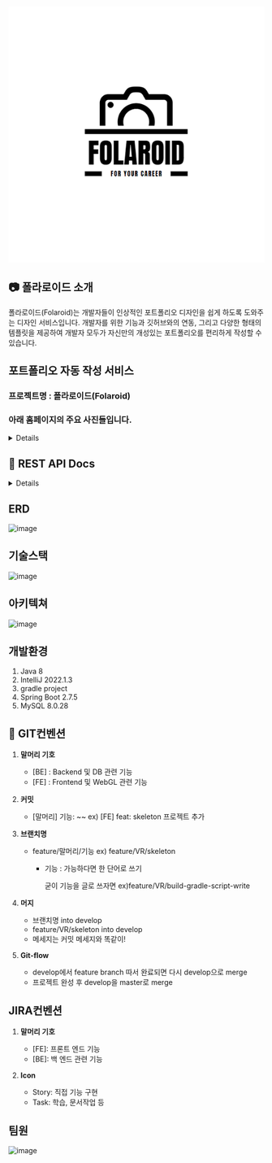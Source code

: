 ![Logo](README.assets/Logo.png)

## :camera: 폴라로이드 소개

폴라로이드(Folaroid)는 개발자들이 인상적인 포트폴리오 디자인을 쉽게 하도록 도와주는 디자인 서비스입니다. 개발자를 위한 기능과 깃허브와의 연동, 그리고 다양한 형태의 템플릿을 제공하여 개발자 모두가 자신만의 개성있는 포트폴리오를 편리하게 작성할 수 있습니다.

## 포트폴리오 자동 작성 서비스

### 프로젝트명 : 폴라로이드(Folaroid)

### 아래 홈페이지의 주요 사진들입니다.

<details>

### 메인 페이지 화면

![image](https://user-images.githubusercontent.com/116571873/230622591-3a16395c-02a3-4019-8ccc-9f9cb340b7bb.png)

- 로그인 버튼을 누르면 GITHUB 아이디로 로그인을 진행합니다.

### 마이페이지 화면

![image](https://user-images.githubusercontent.com/116571873/230622520-5433fdfb-f235-45e1-8154-f89ccac97477.png)

- 로그인 후 마이페이지를 클릭하면 나오는 화면입니다.
- 내 프로필에 연필 모양을 누르면 자기소개 정보를 입력할 수가 있습니다.

### 자기소개 화면

![image](https://user-images.githubusercontent.com/116571873/230623293-7cb5db93-6cdc-46c6-93e9-f391bf8acd1c.png)

- 자기소개 사항과 추가사항을들 입력할 수가 있습니다.

#### 자기소개 화면 - 개인정보 입력 화면

![image](https://user-images.githubusercontent.com/116571873/230623627-327f5777-ecbb-437d-a46e-2023d8cbd1ef.png)

- 개인정보를 입력하고 저장 버튼을 누르면 저장됩니다.

#### 자기소개 화면 - 개인정보가 입력된 화면

![image](https://user-images.githubusercontent.com/116571873/230623774-43b8a62c-f4ba-46f9-b456-4e394069ad47.png)

- 개인정보를 입력하고 프로필 사진을 넣은 개인정보 화면입니다.

#### 자기소개 화면 - 추가사항 입력 화면

![image](https://user-images.githubusercontent.com/116571873/230629656-96af264f-2845-448c-a04e-863269d66423.png)

- 개인정보를 추가사항을 입력하는 화면입니다.

### 자기소개 입력 후 마이페이지 화면

![image](https://user-images.githubusercontent.com/116571873/230634759-00b4ad0d-8c9e-4caa-9d9f-72ffd6411c64.png)

- 포트폴리오를 만들기 위해 포트폴리오 만들기를 클릭합니다.

### 포트폴리오 화면

![image](https://user-images.githubusercontent.com/116571873/230639422-455521e1-07cd-49e1-85fd-9939dcfd51ec.png)

- 포트폴리오 만들기 화면으로 들어오면 자기소개 입력한 내역들이 있습니다.
- 포트폴리오에 들어갈 프로젝트를 만들기 위해 프로젝트를 클릭합니다.

### 프로젝트 생성 화면

![image](https://user-images.githubusercontent.com/116571873/230639741-319aa426-6ab6-4705-9782-5e9b48f4179b.png)

- ( + ) 박스를 클릭하여 프로젝트 생성에 들어갑니다.

### 프로젝트 선택 화면

![image](https://user-images.githubusercontent.com/116571873/230644076-4dae5c52-31df-4853-ab9d-f5b430887350.png)


- 프로젝트 선택 화면에서 포트폴리오에 사용할 프로젝트를 선택하고 확인을 누른다

### 프로젝트 제작 화면

![image](https://user-images.githubusercontent.com/116571873/230644168-dc98bbb5-3a5d-4806-b248-d2a128df6829.png)

- 프로젝트를 Add page를 눌러 빈 화면을 출력하고 프로젝트를 꾸밀 수 있습니다.

- 대표사진을 선택할 수 있고 프로젝트 명과 프로젝트 설명을 작성할 수 있습니다.

#### 프로젝트 제작 화면 - 텍스트

![image](https://user-images.githubusercontent.com/116571873/230644302-ab80ffb7-1e46-4c42-b1d3-69a88084d8e4.png)

- 리드미에서 가져온 텍스트들을 클립보드에 복사하여 넣을 수 있습니다.

#### 프로젝트 제작 화면 - 이미지

![image](https://user-images.githubusercontent.com/116571873/230644385-29b8d530-5083-45df-b1f2-361eb57c9a97.png)

- 리드미에서 가져온 이미지들을 선택하여 화면에 넣을 수 있습니다.

- 프로젝트가 완성되면 Save&Exit를 클릭하여 저장 후 포트폴리오 메인 화면으로 나갈 수 있습니다.

### 포트폴리오 화면

![image](https://user-images.githubusercontent.com/116571873/230644821-585cea48-348d-42a5-94db-ad164287b27f.png)

- 포트폴리오 화면으로 나오면 프로젝트가 제작된 것을 확인할 수가 있습니다.

- 템플릿을 클릭하여 템플릿을 선택할 수 있는 화면으로 넘어갑니다.

### 템플릿 선택 화면

![image](https://user-images.githubusercontent.com/116571873/230654020-9c28b69d-5e2c-4535-aa07-08484abe7462.png)

- 다양한 템플릿 중 원하는 템플릿을 선택하여 저장 버튼을 누릅니다.

### 포트폴리오 화면

![image](https://user-images.githubusercontent.com/116571873/230654154-3fea79a6-09b1-44ee-99db-4a0ac1756df0.png)

- 포트폴리오 화면으로 제작한 프로젝트들을 확인할 수 있습니다.

### 프로젝트 상세 화면

![image](https://user-images.githubusercontent.com/116571873/230654235-fa72dc82-cf3f-4c91-b0be-8ab29b77b264.png)

- 프로젝트를 클릭하면 작성한 프로젝트를 확인할 수가 있습니다.



</details>


## :pencil: REST API Docs

<details>

| Description | URL (endpoints) |  Method | Body | Payload | 상태 | ps |
| :---------: | :-------------: |  :----: | :--: | :-----: | :--: | :-: |
| 마이페이지 - 필수 정보  | /mypqge/default | GET | user_no     | user_name 값이 있을 때<br />{<br />user_name,<br />user_birth,<br />user_email,<br />user_github_id,<br />user_phone,<br />intro_stack:[{<br />hash_no,<br />hash_name<br />}]<br />}<br />없을 때 {각 요소를 null로} | | user_name이 빈 값인지 아닌지 판단하여 "최초 정보를 작성해주세요" 문구를 보여줄지 아닐지 결정 |
| 마이페이지 - 포트폴리오 정보 | /mypage/portfolios | GET | user_no | { portfolio: [{ <br />pf_no,<br />updated_at<br />}]<br />}| | |
| 마이페이지 - 유저 개인정보 생성 | /mypage/personal-data | POST | user_no | intro_no | | 회원 가입 때 개인정보 테이블의 기본키 생성을 위해 요청 |
| 마이페이지 - 유저 개인정보 업데이트 | /mypage/personal-data | PUT | {<br />user_no,<br />image_location,<br />personal_data_name,<br />personal_data_birth,<br />personal_data_email,<br />personal_data_phone,<br />intro_stack:<br />  [{stack_level,<br />  stack_content,<br />  hash_no}],<br />intro_language:<br />  [{language_name,<br />  language_testname,<br />  language_point,<br />  language_date}],<br />intro_archiving:<br />  [{archiving_name,<br />  archiving_link}],<br />intro_certification:<br />  [{certification_date,<br />  certification_name,<br />  certification_career,<br />  certification_detail,<br />  certification_id}],<br />intro_awards:<br />  [{awards_name,<br />  awards_date,<br />  awards_issuer,<br />  awards_detail}],<br />intro_activity:<br />  [{activity_name,<br />  activity_date,<br />  activity_url,<br />  activity_detail}],<br />intro_career:<br />  [{career_com_name,<br />  career_job,<br />  career_date,<br />  career_result,<br />  career_detail}],<br />} | intro_no | | 이름, 생년월일, 이메일, github 저장소 주소, 기술 스택 정보는 필수정보. 입력하지 않으면 업데이트 안됨.<br /><br />각각 list형식으로 입력되는 객체들은 기존에 pk가 부여된 객체라면 pk를 포함하고 pk가 없다면 새롭게 생서하는 객체임. 따라서 DB에서 아래와 같은 절차를 밟음.<br /><br />DB에서 조회된 pk가 보낸 객체에서는 없다면 삭제. 보내는 객체에 pk를 포함한 데이터가 있고 DB에도 해당 pk가 있다면 수정, pk가 없고 데이터만 있다면 새롭게 생성 |
| 마이페이지 - 자기소개 페이지에서 유저 개인정보 불러오기 | /mypage/personal-data | GET | user_no | {<br />image_location,<br />personal_data_name,<br />personal_data_birth,<br />personal_data_email,<br />personal_data_phone,<br />intro_stack:<br />  [{stack_level,<br />  stack_content,<br />  hash_no}],<br />intro_language:<br />  [{language_name,<br />  language_testname,<br />  language_point,<br />  language_date}],<br />intro_archiving:<br />  [{archiving_name,<br />  archiving_link}],<br />intro_certification:<br />  [{certification_date,<br />  certification_name,<br />  certification_career,<br />  certification_detail,<br />  certification_id}],<br />intro_awards:<br />  [{awards_name,<br />  awards_date,<br />  awards_issuer,<br />  awards_detail}],<br />intro_activity:<br />  [{activity_name,<br />  activity_date,<br />  activity_url,<br />  activity_detail}],<br />intro_career:<br />  [{career_com_name,<br />  career_job,<br />  career_date,<br />  career_result,<br />  career_detail}],<br />} | | |
| 포트폴리오 제작 |              | POST | user_no,<br />pf_privacy,<br />image | pf_no | | 포트폴리오 제작에서는 각각의 상호작용을 할 때마다 각각 서버에 요청. <br /> <br /> 포트폴리오 제작할 때 portfolio_templates_no는 default 값으로 설정할 것
| 포트폴리오의 프로젝트 제목, 부제목 수정 | /portfolio/:pf-no/pjt/:pjt_no | PATCH | pjt_title,<br />pjt_subtitle | pjt_no | | |
| 포트폴리오 템플릿 수정 | /portfolio/:pf-no | PATCH | portfolio_templates_no | pf_no | | |
| 제작 첫페이지 | | GET | pf_no | return {<br />pjt_no,<br />pjt_name,<br />pjt_subtitle,<br />pjt_url,<br />pjt_githuburl,<br />pjt_star<br />} | |
| 제작 첫페이지 - 템플릿 변경 | | PUT | pf_no,<br />ap_templates_no | pf_no | |
| 제작 첫페이지 - 프로젝트 생성 | | POST | pjt_githuburl | pjt_no | | |
| 프로젝트 생성 - 공개 레포지토리 검색 | | GET | user_githubid | pjt_githuburl | | |
| 자기소개 | | POST | {<br />pf_no,<br />intro_content,<br />intro_image:<br />[{image_location}],<br />personaldata_name,<br />personaldata_birth,<br />personaldata_email,<br />personaldata_phone,<br />intro_stack:<br />  [{stack_level,<br />  stack_content,<br />  hash_no}],<br />intro_language:<br />  [{language_name,<br />  language_testname,<br />  language_point,<br />  language_date}],<br />intro_archiving:<br />  [{archiving_name,<br />  archiving_link}],<br />intro_certification:<br />  [{certification_date,<br />  certification_name,<br />  certification_career,<br />  certification_detail,<br />  certification_id}],<br />intro_awards:<br />  [{awards_name,<br />  awards_date,<br />  awards_issuer,<br />  awards_detail}],<br />intro_activity:<br />  [{activity_name,<br />  activity_date,<br />  activity_url,<br />  activity_detail}],<br />intro_career:<br />  [{career_com_name,<br />  career_job,<br />  career_date,<br />  career_result,<br />  career_detail}],<br />} | intro_no | | |
| 자기소개 | | GET | intro_no | {<br />pf_no,<br />intro_content,<br />intro_image:<br />  [{image_no,<br />  image_location}],<br />personaldata_name,<br />personaldata_birth,<br />personaldata_email,<br />personaldata_phone,<br />intro_stack:<br />  [{intro_stack_no,<br />stack_level,<br />  stack_content,<br />  hash_no}],<br />intro_language:<br />  [{intro_language_no,<br />  language_name,<br /> language_testname,<br />  language_point,<br />  language_date}],<br />intro_archiving:<br />  [{intro_archiving_no,<br />  archiving_name,<br />  archiving_link}],<br />intro_certification:<br />  [{intro_certification_no,<br />  certification_date,<br />  certification_name,<br />  certification_career,<br />  certification_detail,<br />  certification_id}],<br />intro_awards:<br />  [{intro_awards_no,<br />  awards_name,<br />  awards_date,<br />  awards_issuer,<br />  awards_detail}],<br />intro_activity:<br />  [{intro_activity_no,<br />  activity_name,<br />  activity_date,<br />  activity_url,<br />  activity_detail}],<br />intro_career:<br />  [{intro_career_no,<br />  career_com_name,<br />  career_job,<br />  career_date,<br />  career_result,<br />  career_detail}],<br />} | |
| 자기소개 | | PUT | {<br />pf_no,<br />intro_content,<br />intro_image:<br /> [{image_no,<br /> image_location}],<br />personaldata_name,<br />personaldata_birth,<br />personaldata_email,<br />personaldata_phone,<br />intro_stack:<br />  [{intro_stack_no,<br /> stack_level,<br /> stack_content,<br />  hash_no}],<br />intro_language:<br /> [{intro_language_no,<br /> language_name,<br /> language_testname,<br />language_point,<br /> language_date}],<br />intro_archiving:<br /> [{intro_archiving_no,<br /> archiving_name,<br /> archiving_link}],<br />intro_certification:<br /> [{intro_certification_no,<br /> certification_date,<br /> certification_name,<br /> certification_career,<br />  certification_detail,<br /> certification_id}],<br />intro_awards:<br /> [{intro_awards_no,<br /> awards_name,<br /> awards_date,<br /> awards_issuer,<br />  awards_detail}],<br />intro_activity:<br />  [{intro_activity_no,<br /> activity_name,<br /> activity_date,<br />  activity_url,<br />  activity_detail}],<br />intro_career:<br /> [{intro_career_no,<br /> career_com_name,<br /> career_job,<br />  career_date,<br /> career_result,<br />  career_detail}],<br />} | intro_no | | |
| 프로젝트 | | POST | | pjt_no | | |
| 프로젝트 | | GET | pjt_no | | | |
| 프로젝트 | | PUT | | pjt_no | | |
| 프로젝트 | | DELETE | pjt_no | {<br />ture/false<br />} | | |

</details>


## ERD
![image](https://github.com/LeeChangHyun48/Folaroid/assets/116571873/7dfded53-b44a-49ed-8d25-cb7a91503476)

## 기술스택
![image](https://github.com/LeeChangHyun48/Folaroid/assets/116571873/da7b769b-6e0a-48dc-b770-8a0db420a549)

## 아키텍쳐
![image](https://github.com/LeeChangHyun48/Folaroid/assets/116571873/260249a3-4263-4413-a25b-32a27d1fedb9)

##  개발환경
1. Java 8
2. IntelliJ 2022.1.3
3. gradle project
4. Spring Boot 2.7.5
5. MySQL 8.0.28

## :avocado: GIT컨벤션

1. **말머리 기호**

   - [BE] : Backend 및 DB 관련 기능
   - [FE] : Frontend 및 WebGL 관련 기능

2. **커밋**

   - [말머리] 기능: ~~ ex) [FE] feat: skeleton 프로젝트 추가

3. **브랜치명**

   - feature/말머리/기능 ex) feature/VR/skeleton

     - 기능  : 가능하다면 한 단어로 쓰기

       굳이 기능을 글로 쓰자면 ex)feature/VR/build-gradle-script-write

4. **머지**

   - 브랜치명 into develop
   - feature/VR/skeleton into develop
   - 메세지는 커밋 메세지와 똑같이!

5. **Git-flow**

   - develop에서 feature branch 따서 완료되면 다시 develop으로 merge
   - 프로젝트 완성 후 develop을 master로 merge

##  JIRA컨벤션
1. **말머리 기호**

   - [FE]: 프론트 엔드 기능
   - [BE]: 백 엔드 관련 기능

2. **Icon**

   - Story: 직접 기능 구현
   - Task: 학습, 문서작업 등

## 팀원
![image](https://github.com/LeeChangHyun48/Folaroid/assets/116571873/78c40cd6-75e1-41e8-92a9-a8b92afea6a9)

